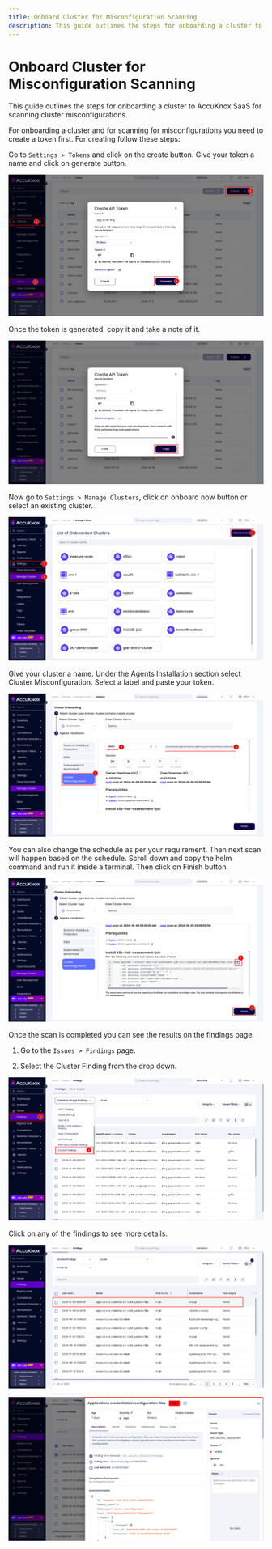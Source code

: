 ```yaml
---
title: Onboard Cluster for Misconfiguration Scanning
description: This guide outlines the steps for onboarding a cluster to AccuKnox SaaS for scanning cluster misconfigurations.
---
```


# Onboard Cluster for Misconfiguration Scanning

This guide outlines the steps for onboarding a cluster to AccuKnox SaaS for scanning cluster misconfigurations.

For onboarding a cluster and for scanning for misconfigurations you need to create a token first. For creating follow these steps:

Go to `Settings > Tokens` and click on the create button.
Give your token a name and click on generate button.

![image-20240930-120702.png](images/cluster-misconfig-onboarding/1.png)

Once the token is generated, copy it and take a note of it.

![image-20241009-075101.png](images/cluster-misconfig-onboarding/2.png)

Now go to `Settings > Manage Clusters`, click on onboard now button or select an existing cluster.

![image-20240930-121156.png](images/cluster-misconfig-onboarding/3.png)

Give your cluster a name. Under the Agents Installation section select Cluster Misconfiguration. Select a label and paste your token.

![image-20241009-075422.png](images/cluster-misconfig-onboarding/4.png)

You can also change the schedule as per your requirement. Then next scan will happen based on the schedule. Scroll down and copy the helm command and run it inside a terminal. Then click on Finish button.

![image-20241009-075905.png](images/cluster-misconfig-onboarding/5.png)

Once the scan is completed you can see the results on the findings page.

1. Go to the `Issues > Findings` page.

2. Select the Cluster Finding from the drop down.

![image-20241009-080027.png](images/cluster-misconfig-onboarding/6.png)

Click on any of the findings to see more details.

![image-20241009-080245.png](images/cluster-misconfig-onboarding/7.png)

![image-20241009-080311.png](images/cluster-misconfig-onboarding/8.png)
